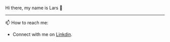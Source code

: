 Hi there, my name is Lars 👋

---

📫 How to reach me: 

* Connect with me on [Linkdin](www.linkedin.com/in/lars-roberbuell-54a1b5197).


